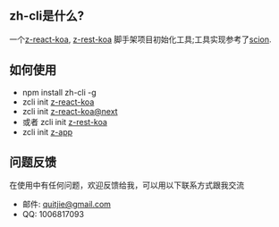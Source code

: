## zh-cli是什么?
一个[z-react-koa](https://github.com/zhonggithub/z-react-koa.git), [z-rest-koa](https://github.com/zhonggithub/z-rest-koa.git) 脚手架项目初始化工具;工具实现参考了[scion](https://github.com/jrainlau/scion).

## 如何使用

* npm install zh-cli -g
* zcli init [z-react-koa](https://github.com/zhonggithub/z-react-koa/tree/master)
* zcli init [z-react-koa@next](https://github.com/zhonggithub/z-react-koa)
* 或者 zcli init [z-rest-koa](https://github.com/zhonggithub/z-rest-koa.git)
* zcli init [z-app](https://gitlab.com/hugozz/z-app)

## 问题反馈
在使用中有任何问题，欢迎反馈给我，可以用以下联系方式跟我交流

* 邮件: quitjie@gmail.com
* QQ: 1006817093